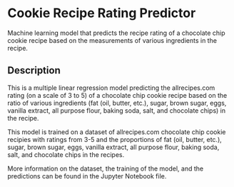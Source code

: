# Cookie Recipe Rating Predictor
Machine learning model that predicts the recipe rating of a chocolate chip cookie recipe based on the measurements of various ingredients in the recipe.

## Description
This is a multiple linear regression model predicting the allrecipes.com rating (on a scale of 3 to 5) of a chocolate chip cookie recipe based on the ratio of various ingredients (fat (oil, butter, etc.), sugar, brown sugar, eggs, vanilla extract, all purpose flour, baking soda, salt, and chocolate chips) in the recipe.

This model is trained on a dataset of allrecipes.com chocolate chip cookie recipies with ratings from 3-5 and the proportions of fat (oil, butter, etc.), sugar, brown sugar, eggs, vanilla extract, all purpose flour, baking soda, salt, and chocolate chips in the recipes. 

More information on the dataset, the training of the model, and the predictions can be found in the Jupyter Notebook file.
